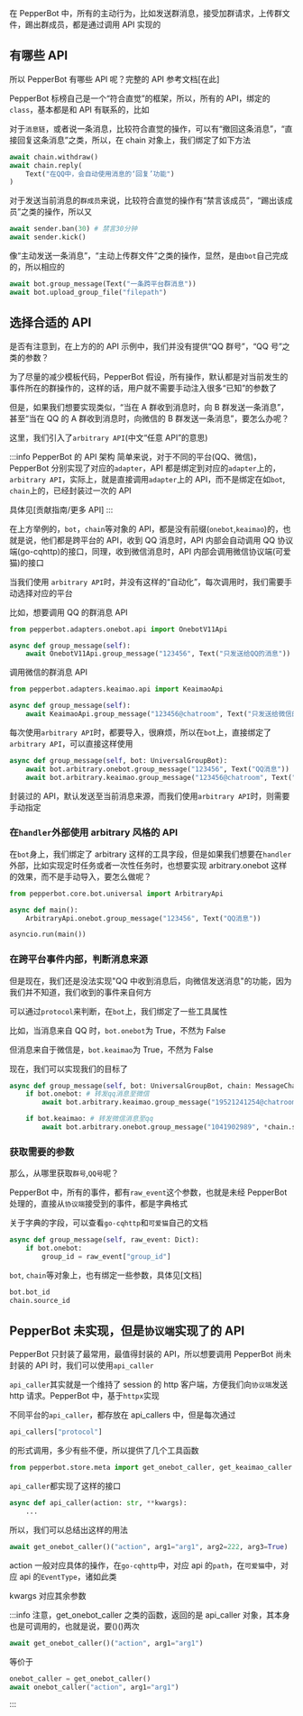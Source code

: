 在 PepperBot 中，所有的主动行为，比如发送群消息，接受加群请求，上传群文件，踢出群成员，都是通过调用 API 实现的

## 有哪些 API

所以 PepperBot 有哪些 API 呢？完整的 API 参考文档[在此]

PepperBot 标榜自己是一个“符合直觉”的框架，所以，所有的 API，绑定的`class`，基本都是和 API 有联系的，比如

对于`消息链`，或者说一条消息，比较符合直觉的操作，可以有“撤回这条消息”，“直接回复这条消息”之类，所以，在 chain 对象上，我们绑定了如下方法

```py
await chain.withdraw()
await chain.reply(
    Text("在QQ中，会自动使用消息的‘回复’功能")
)
```

对于发送当前消息的`群成员`来说，比较符合直觉的操作有“禁言该成员”，“踢出该成员”之类的操作，所以又

```py
await sender.ban(30) # 禁言30分钟
await sender.kick()
```

像“主动发送一条消息”，“主动上传群文件”之类的操作，显然，是由`bot`自己完成的，所以相应的

```py
await bot.group_message(Text("一条跨平台群消息"))
await bot.upload_group_file("filepath")
```

## 选择合适的 API

是否有注意到，在上方的的 API 示例中，我们并没有提供“QQ 群号”，“QQ 号”之类的参数？

为了尽量的减少模板代码，PepperBot 假设，所有操作，默认都是对当前发生的事件所在的群操作的，这样的话，用户就不需要手动注入很多“已知”的参数了

但是，如果我们想要实现类似，“当在 A 群收到消息时，向 B 群发送一条消息”，甚至“当在 QQ 的 A 群收到消息时，向微信的 B 群发送一条消息”，要怎么办呢？

这里，我们引入了`arbitrary API`(中文“任意 API”的意思)

:::info PepperBot 的 API 架构
简单来说，对于不同的平台(QQ、微信)，PepperBot 分别实现了对应的`adapter`，API 都是绑定到对应的`adapter`上的，`arbitrary API`，实际上，就是直接调用`adapter`上的 API，而不是绑定在如`bot`, `chain`上的，已经封装过一次的 API

具体见[贡献指南/更多 API]
:::

在上方举例的，`bot`，`chain`等对象的 API，都是没有前缀(`onebot`,`keaimao`)的，也就是说，他们都是跨平台的 API，收到 QQ 消息时，API 内部会自动调用 QQ 协议端(go-cqhttp)的接口，同理，收到微信消息时，API 内部会调用微信协议端(可爱猫)的接口

当我们使用 `arbitrary API`时，并没有这样的“自动化”，每次调用时，我们需要手动选择对应的平台

比如，想要调用 QQ 的群消息 API

```py
from pepperbot.adapters.onebot.api import OnebotV11Api

async def group_message(self):
    await OnebotV11Api.group_message("123456", Text("只发送给QQ的消息"))
```

调用微信的群消息 API

```py
from pepperbot.adapters.keaimao.api import KeaimaoApi

async def group_message(self):
    await KeaimaoApi.group_message("123456@chatroom", Text("只发送给微信的消息"))
```

每次使用`arbitrary API`时，都要导入，很麻烦，所以在`bot`上，直接绑定了`arbitrary API`，可以直接这样使用

```py
async def group_message(self, bot: UniversalGroupBot):
    await bot.arbitrary.onebot.group_message("123456", Text("QQ消息"))
    await bot.arbitrary.keaimao.group_message("123456@chatroom", Text("微信消息"))
```

封装过的 API，默认发送至当前消息来源，而我们使用`arbitrary API`时，则需要手动指定

### 在`handler`外部使用 arbitrary 风格的 API

在`bot`身上，我们绑定了 arbitrary 这样的工具字段，但是如果我们想要在`handler`外部，比如实现定时任务或者一次性任务时，也想要实现 arbitrary.onebot 这样的效果，而不是手动导入，要怎么做呢？

```py
from pepperbot.core.bot.universal import ArbitraryApi

async def main():
    ArbitraryApi.onebot.group_message("123456", Text("QQ消息"))

asyncio.run(main())
```

### 在跨平台事件内部，判断消息来源

但是现在，我们还是没法实现"QQ 中收到消息后，向微信发送消息"的功能，因为我们并不知道，我们收到的事件来自何方

可以通过`protocol`来判断，在`bot`上，我们绑定了一些工具属性

比如，当消息来自 QQ 时，`bot.onebot`为 True，不然为 False

但消息来自于微信是，`bot.keaimao`为 True，不然为 False

现在，我们可以实现我们的目标了

```py
async def group_message(self, bot: UniversalGroupBot, chain: MessageChain):
    if bot.onebot: # 转发qq消息至微信
        await bot.arbitrary.keaimao.group_message("19521241254@chatroom", *chain.segments)

    if bot.keaimao: # 转发微信消息至qq
        await bot.arbitrary.onebot.group_message("1041902989", *chain.segments)
```

### 获取需要的参数

那么，从哪里获取`群号`,`QQ号`呢？

PepperBot 中，所有的事件，都有`raw_event`这个参数，也就是未经 PepperBot 处理的，直接从`协议端`接受到的事件，都是字典格式

关于字典的字段，可以查看`go-cqhttp`和`可爱猫`自己的文档

```py
async def group_message(self, raw_event: Dict):
    if bot.onebot:
        group_id = raw_event["group_id"]
```

`bot`, `chain`等对象上，也有绑定一些参数，具体见[文档]

```py
bot.bot_id
chain.source_id
```

## PepperBot 未实现，但是`协议端`实现了的 API

PepperBot 只封装了最常用，最值得封装的 API，所以想要调用 PepperBot 尚未封装的 API 时，我们可以使用`api_caller`

`api_caller`其实就是一个维持了 session 的 http 客户端，方便我们向`协议端`发送 http 请求。PepperBot 中，基于`httpx`实现

不同平台的`api_caller`，都存放在 api_callers 中，但是每次通过

```py
api_callers["protocol"]
```

的形式调用，多少有些不便，所以提供了几个工具函数

```py
from pepperbot.store.meta import get_onebot_caller, get_keaimao_caller
```

`api_caller`都实现了这样的接口

```py
async def api_caller(action: str, **kwargs):
    ...
```

所以，我们可以总结出这样的用法

```py
await get_onebot_caller()("action", arg1="arg1", arg2=222, arg3=True)
```

action 一般对应具体的操作，在`go-cqhttp`中，对应 api 的`path`，在`可爱猫`中，对应 api 的`EventType`，诸如此类

kwargs 对应其余参数

:::info
注意，get_onebot_caller 之类的函数，返回的是 api_caller 对象，其本身也是可调用的，也就是说，要()()两次

```py
await get_onebot_caller()("action", arg1="arg1")
```

等价于

```py
onebot_caller = get_onebot_caller()
await onebot_caller("action", arg1="arg1")
```

:::
